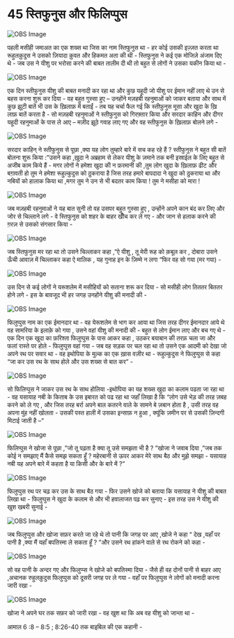 # 45 स्तिफुनुस और फिलिप्पुस 

![OBS Image](https://cdn.door43.org/obs/jpg/360px/obs-en-45-01.jpg)

पहली मसीही जमाअत का एक शख्स था जिस का नाम स्तिफुनुस था - हर कोई उसकी इज़्ज़त करता था रूहुलक़ुदुस ने उसको ज़ियादा क़ुवत और हिकमत अता  की  थी - स्तिफुनुस ने कई एक मोजिज़े अंजाम दिए थे - जब उस ने यीशु पर भरोसा करने की बाबत तालीम दी थी तो बहुत से लोगों ने उसका यकीन किया था -  

![OBS Image](https://cdn.door43.org/obs/jpg/360px/obs-en-45-02.jpg)

एक दिन स्तीफुनुस यीशु की  बाबत मनादी कर रहा था और कुछ यहूदी जो यीशु पर ईमान नहीं लाए थे उन से बहस करना शुरू कर दिया - वह बहुत गुस्सा हुए – उनहोंने मज़हबी रहनुमाओं को जाकर बताया और साथ में कुछ झूटी बातें भी उस के ख़िलाफ़ में बताईं - तब यह चर्चा फैल गई कि स्तीफुनुस मूसा और खुदा के ख़ि  लाफ़ बातें करता है - सो मज़हबी रहनुमाओं ने स्तीफुनुस को गिरफ़्तार किया और सरदार काहिन और दीगर यहूदी  रहनुमाओं के पास ले आए – मज़ीद झूठे गवाह लाए गए और वह स्तीफुनुस के ख़िलाफ़ बोलने लगे -        

![OBS Image](https://cdn.door43.org/obs/jpg/360px/obs-en-45-03.jpg)

सरदार काहिन् ने स्तीफुनुस से पूछा ,क्या यह लोग तुम्हारे बारे में सच कह रहे हैं ? स्तीफुनुस ने बहुत सी बातें बोलना शुरू किया :”उसने कहा ,ख़ुदा ने अब्रहाम से लेकर यीशु के ज़माने तक बनी इस्राईल के लिए बहुत से अजीब काम किये हैं - मगर लोगों ने हमेशा खुदा की  न फ़रमानी की ,तुम लोग खुदा के ख़िलाफ़ ढीट और बग़ावती हो तुम ने हमेशा रूहुल्कुदुस को ठुकराया है   जिस तरह हमारे बापदादा ने खुदा को ठुकराया था और नबियों को हालाक किया था ,मगर तुम ने उन से भी बदतर काम किया ! तुम ने मसीहा को मारा !

![OBS Image](https://cdn.door43.org/obs/jpg/360px/obs-en-45-04.jpg)

जब मज़हबी रहनुमाओं ने यह बात सुनी तो वह उसपर बहुत गुस्सा हुए , उन्होंने अपने कान बंद कर लिए और जोर से चिल्लाने लगे - वे स्तिफुनुस को शहर के बाहर खीँच कर ले गए - और जान से हलाक करने की  ग़रज़ से उसको संगसार किया - 

![OBS Image](https://cdn.door43.org/obs/jpg/360px/obs-en-45-05.jpg)

जब स्तिफुनुस मर रहा था तो उसने चिल्लाकर कहा ,”ऐ यीशु , तू मेरी रूह को क़बूल कर , दोबारा उसने ऊँची आवाज़ में चिल्लाकर कहा ऐ मालिक , यह गुनाह इन के ज़िम्मे न लगा “फिर वह सो गया (मर गया) -  

![OBS Image](https://cdn.door43.org/obs/jpg/360px/obs-en-45-06.jpg)

उस दिन से कई लोगों ने यरूशलेम में मसीहियों को सताना शरू कर दिया - सो मसीही लोग तिततर बिततर होने लगे - इस के बावजूद भी हर जगह उनहोंने यीशु की  मनादी की - 

![OBS Image](https://cdn.door43.org/obs/jpg/360px/obs-en-45-07.jpg)

फिलुप्पुस नाम का एक ईमानदार था - वह येरूशलेम से भाग कर आया था जिस तरह दीगर ईमानदार आये थे वह सामरिया के इलाक़े को गया , उसने वहां यीशु की  मनादी की - बहुत से लोग ईमान लाए और बच गए थे - एक दिन एक खुदा का फ़रिश्ता फिलुप्पुस के पास आकर कहा , उठकर बयाबान की तरफ़ चला जा और फलां रास्ते पर होले - फिलुप्पुस वहां गया - जब वह सड़क पर चल रहा था तो  उसने एक आदमी को देखा जो अपने रथ पर सवार था - वह इथोपिया के मुल्क का एक ख़ास वज़ीर था - रूहुल्कुदुस ने फिलुप्पुस से कहा “जा कर उस रथ के साथ होले और उस शख्स से बात कर” -      

![OBS Image](https://cdn.door43.org/obs/jpg/360px/obs-en-45-08.jpg)

सो फिलिप्पुस ने जाकर उस रथ के साथ होलिया -इथोपिया का यह शख्स खुदा का कलाम पढता जा रहा था - वह यसायाह नबी के किताब के उस इबारत को पढ रहा था जहाँ लिखा है कि “लोग उसे भेड़ की तरह ज़बह करने को ले गए , और जिस तरह बर्रा अपने बाल कतरने वाले के सामने बे ज़बान होता है , उसी तरह वह अपना मुंह नहीं खोलता - उसकी पस्त हाली में उसका इन्साफ़ न हुआ , क्यूंकि ज़मीन पर से उसकी ज़िन्दगी मिटाई जाती है –“

![OBS Image](https://cdn.door43.org/obs/jpg/360px/obs-en-45-09.jpg)

फिलिप्पुस ने खोजा से पूछा ,”जो तू पढ़ता है क्या तू  उसे समझता भी है ? ”खोजा ने जवाब दिया ,”जब तक कोई न समझाए मैं कैसे समझ सकता हूँ ? महेरबानी से ऊपर आकर मेरे साथ बैठ और मुझे समझा - यसायाह नबी यह अपने बारे में कहता है या किसी और के बारे में ?” 
 

![OBS Image](https://cdn.door43.org/obs/jpg/360px/obs-en-45-10.jpg)

फिलुप्पुस रथ पर चढ़ कर उस के साथ बैठ गया - फिर उसने खोजे को बताया कि यसायाह ने यीशु की  बाबत लिखा था - फिलुप्पुस ने खुदा के कलाम से और भी हवालाजत पढ़ कर सुनाए - इस तरह उस ने यीशु की  खुश खबरी सुनाई - 

![OBS Image](https://cdn.door43.org/obs/jpg/360px/obs-en-45-11.jpg)

जब फिलुप्पुस और खोजा सफ़र करते जा रहे थे तो पानी कि जगह पर आए ,खोजे ने कहा “ देख ,यहाँ पर पानी है ,क्या मैं यहाँ बपतिस्मा ले सकता हूँ ? ”और उसने रथ हांकने वाले से रथ रोकने को कहा -

![OBS Image](https://cdn.door43.org/obs/jpg/360px/obs-en-45-12.jpg)

सो वह पानी के अन्दर गए और फिलुप्प्स ने खोजे को बपतिस्मा दिया - जैसे ही वह दोनों पानी से बाहर आए ,अचानक रुहुलक़ुदुस फिलुप्पुस को दूसरी जगह पर ले गया - वहाँ पर फिलुप्पुस ने लोगों को मनादी करना जारी रखा - 

![OBS Image](https://cdn.door43.org/obs/jpg/360px/obs-en-45-13.jpg)

खोजा ने अपने घर तक सफ़र को जारी रखा - वह खुश था कि अब वह यीशु को जान्ता था - 

आमाल 6 :8 – 8:5 ; 8:26-40 तक बाइबिल की एक कहानी -

